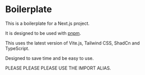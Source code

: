 # Boilerplate

This is a boilerplate for a Next.js project.

It is designed to be used with [pnpm](https://pnpm.io/).

This uses the latest version of Vite.js, Tailwind CSS, ShadCn and TypeScript.

Designed to save time and be easy to use.

PLEASE PLEASE PLEASE USE THE IMPORT ALIAS.


